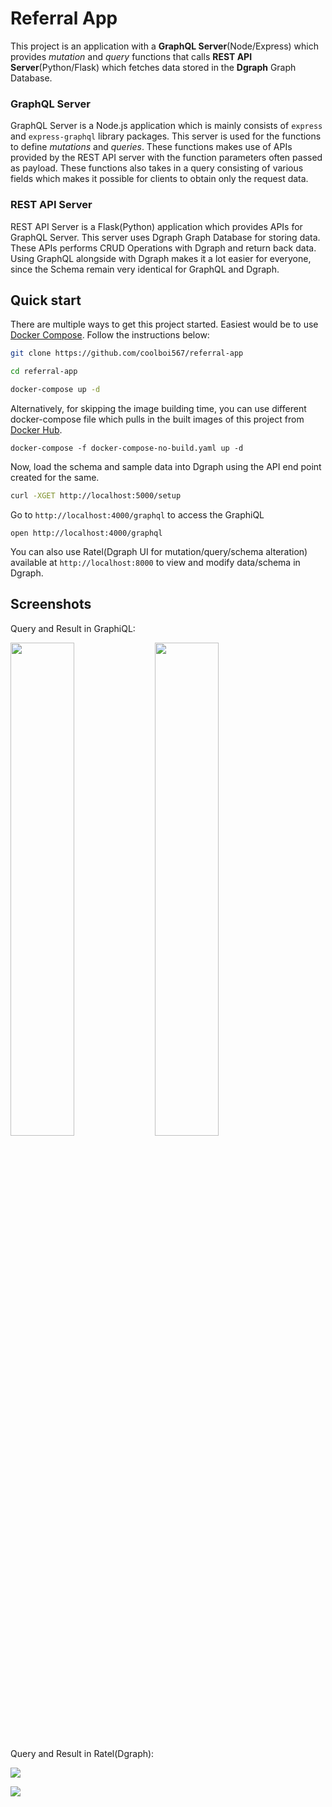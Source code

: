 # Referral App
This project is an application with a **GraphQL Server**(Node/Express) which provides *mutation* and *query* functions that calls **REST API Server**(Python/Flask) which fetches data stored in the **Dgraph** Graph Database.

### GraphQL Server
GraphQL Server is a Node.js application which is mainly consists of `express` and `express-graphql` library packages. This server is used for the functions to define *mutations* and *queries*. These functions makes use of APIs provided by the REST API server with the function parameters often passed as payload. These functions also takes in a query consisting of various fields which makes it possible for clients to obtain only the request data.

### REST API Server
REST API Server is a Flask(Python) application which provides APIs for GraphQL Server. This server uses Dgraph Graph Database for storing data. These APIs performs CRUD Operations with Dgraph and return back data. Using GraphQL alongside with Dgraph makes it a lot easier for everyone, since the Schema remain very identical for GraphQL and Dgraph.

## Quick start
There are multiple ways to get this project started. Easiest would be to use [Docker Compose](https://docs.docker.com/compose/). Follow the instructions below:
```sh
git clone https://github.com/coolboi567/referral-app

cd referral-app

docker-compose up -d
```

Alternatively, for skipping the image building time, you can use different docker-compose file which pulls in the built images of this project from [Docker Hub](https://hub.docker.com/u/coolboi567).
```
docker-compose -f docker-compose-no-build.yaml up -d
```

Now, load the schema and sample data into Dgraph using the API end point created for the same.
```sh
curl -XGET http://localhost:5000/setup
```

Go to `http://localhost:4000/graphql` to access the GraphiQL
```
open http://localhost:4000/graphql
```

You can also use Ratel(Dgraph UI for mutation/query/schema alteration) available at `http://localhost:8000` to view and modify data/schema in Dgraph.


## Screenshots
Query and Result in GraphiQL:
<p float="left">
  <img src="https://i.imgur.com/r6goVDa.jpg" width="45%">
  <img src="https://i.imgur.com/RmdjkAy.jpg" width="45%">
</p>

Query and Result in Ratel(Dgraph):
<p float="left">
  <img src="https://i.imgur.com/iSqDfKx.jpg">
</p>
<img src="https://i.imgur.com/KFACeId.jpg">